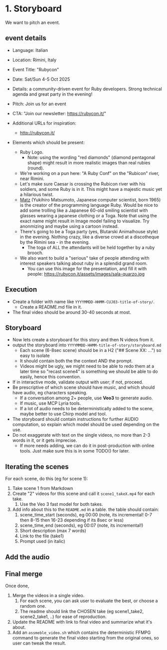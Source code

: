 # 1. Storyboard

We want to pitch an event.

## event details

* Language: Italian
* Location: Rimini, Italy
* Event Title: "Rubycon"
* Date: Sat/Sun 4-5 Oct 2025
* Details: a community-driven event for Ruby developers. Strong technical agenda and great party in the evening!
* Pitch: Join us for an event
* CTA: "Join our newsletter: https://rubycon.it/"
* Additional URLs for inspiration:
  * http://rubycon.it/


* Elements which should be present:
  * Ruby Logo.
    * Note: using the wording "red diamonds" (diamond pentagonal shape) might result in more realistic images than real rubies (round).
  * We're working on a pun here: "A Ruby Conf" on the "Rubicon" river, near Rimini.
  * Let's make sure Caesar is crossing the Rubicon river with his soldiers, and some Ruby  is in it. This might have a majestic music yet a hilarious twist.
  * [Matz](https://en.wikipedia.org/wiki/Yukihiro_Matsumoto) (Yukihiro Matsumoto, Japanese computer scientist, born 1965) is the creator of the programming language Ruby. Would be nice
    to add some trolling like a Japanese 60-old smiling scientist with glasses wearing a japanese clothing or a Toga. Note that using the exact name might result in Image model failing
    to visualize. Try anonmizing and maybe using a cartoon instead.
  * There's going to be a Toga party (yes, Blutarski Animalhouse style) in the evening. Nothing crazy, like a diverse crowd at a discotheque by the Rimini sea - in the evening.
    * The toga of ALL the attendants will be held together by a ruby brooch.
  * We also want to build a "serious" take of people attending with interest speakers talking about ruby in a splendid grand room.
    * You can use this image for the presentation, and fill it with people: https://rubycon.it/assets/images/sala-quarzo.jpg

## Execution

* Create a folder with name like `YYYYMMDD-HHMM-CUJ03-title-of-story/`.
  * Create a README.md file in it.
* The final video should be around 30-40 seconds at most.

## Storyboard

* Now lets create a storyboard for this story and then N videos from it.
* output the storyboard into `YYYYMMDD-HHMM-title-of-story/storyboard.md`
  * Each scene (6-8sec scene) should be in a H2 ("## Scene XX: ...") so easy to isolate
  * It should contain both the the context AND the prompt.
  * Videos might be ugly, we might need to be able to redo them at a later time so "recast scene4" is something we should be able to do easily, hence this convention.
* If in interactive mode, validate output with user; if not, proceed.
* Be prescriptive of which scene should have music, and which should have audio, eg characters speaking.
  * If a conversation among 2+ people, use **Veo3** to generate audio.
  * If music, use MCP Lyria tools.
  * If a lot of audio needs to be deterministically added to the scene, maybe better to use Chirp model and tool.
* The storyboard should contain instructions for further AUDIO computation, so explain which model should be used depending on the use.
* Do not exaggerate with text on the single videos, no more than 2-3 words in it, or it gets imprecise.
  * If more needs adding, we can do it in post-production with online tools. Just make sure this is in some TODO() for later.

## Iterating the scenes

For each scene, do this (eg for scene 1):

1. Take scene 1 from Markdown
2. Create "2" videos for this scene and call it `scene1_takeX.mp4` for each take.
   1. Use the Veo 3 fast model for both takes.
3. Add info about this to the `README.md` in a table. the table should contain:
   1. scene_time_start (seconds), eg 00:00 (note, its incremental! 0-7 then 8-15 then 16-23 depending if its 8sec or less)
   2. scene_time_end (seconds), eg 00:07 (note, its incremental!)
   3. Short description (max 7 words)
   4. Link to the file (take1)
   5. Prompt used (in italic)

## Add the audio


## Final merge

Once done,

1. Merge the videos in a single video.
   1. For each scene, you can ask user to evaluate the best, or choose a random one.
   2. The readme should link the CHOSEN take (eg scene1_take2, scene2_take1, ..) for ease of reproduction.
2. Update the README with link to final video and summarize what it's about.
3. Add an `assmeble_video.sh` which contains the deterministic FFMPG command to generate the final video starting from the original ones, so user can tweak the result.
